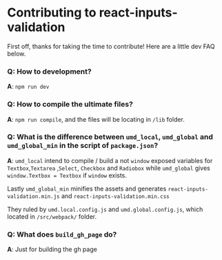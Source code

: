 # Contributing to react-inputs-validation

 First off, thanks for taking the time to contribute! Here are a little dev FAQ below.
 
### Q: How to development? 
**A**: ```npm run dev```

### Q: How to compile the ultimate files? 
**A**: ```npm run compile```, and the files will be locating in ```/lib``` folder.


### Q: What is the difference between ```umd_local```, ```umd_global``` and ```umd_global_min``` in the script of ```package.json```?
**A**: ```umd_local``` intend to compile / build a not ```window``` exposed variables for ```Textbox```,```Textarea``` ,```Select```, ```Checkbox``` and ```Radiobox```
while ```umd_global``` gives ```window.Textbox = Textbox``` if ```window``` exists.

Lastly ```umd_global_min``` minifies the assets and generates ```react-inputs-validation.min.js``` and ```react-inputs-validation.min.css```

They ruled by ```umd.local.config.js``` and ```umd.global.config.js```, which located in ```/src/webpack/``` folder.

### Q: What does ```build_gh_page``` do?
**A**: Just for building the gh page

